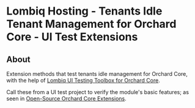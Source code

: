 # Lombiq Hosting - Tenants Idle Tenant Management for Orchard Core - UI Test Extensions

## About

Extension methods that test tenants idle management for Orchard Core, with the help of [Lombiq UI Testing Toolbox for Orchard Core](https://github.com/Lombiq/UI-Testing-Toolbox).

Call these from a UI test project to verify the module's basic features; as seen in [Open-Source Orchard Core Extensions](https://github.com/Lombiq/Open-Source-Orchard-Core-Extensions).
